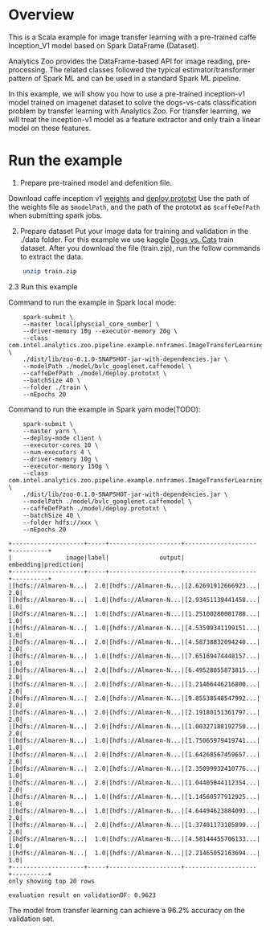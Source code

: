 # Overview
This is a Scala example for image transfer learning with a pre-trained caffe Inception_V1 model based
on Spark DataFrame (Dataset).

Analytics Zoo provides the DataFrame-based API for image reading, pre-processing.
The related classes followed the typical estimator/transformer pattern of Spark ML and can be used in
a standard Spark ML pipeline.

In this example, we will show you how to use a pre-trained inception-v1 model trained on
imagenet dataset to solve the dogs-vs-cats classification problem by transfer learning with Analytics Zoo.
For transfer learning, we will treat the inception-v1 model as a feature extractor and only
train a linear model on these features.

# Run the example

1. Prepare pre-trained model and defenition file.

Download caffe inception v1 [weights](http://dl.caffe.berkeleyvision.org/bvlc_googlenet.caffemodel)
and [deploy.prototxt](https://github.com/BVLC/caffe/blob/master/models/bvlc_googlenet/deploy.prototxt)
Use the path of the weights file as `$modelPath`, and the path of the prototxt as `$caffeDefPath`
when submitting spark jobs.

2. Prepare dataset
Put your image data for training and validation in the ./data folder. For this example we
use kaggle [Dogs vs. Cats](https://www.kaggle.com/c/dogs-vs-cats/data) train dataset.
After you download the file (train.zip), run the follow commands to extract the data.

```bash
    unzip train.zip
```

2.3 Run this example

Command to run the example in Spark local mode:
```
    spark-submit \
    --master local[physcial_core_number] \
    --driver-memory 10g --executor-memory 20g \
    --class com.intel.analytics.zoo.pipeline.example.nnframes.ImageTransferLearning.ImageTransferLearning \
    ./dist/lib/zoo-0.1.0-SNAPSHOT-jar-with-dependencies.jar \
    --modelPath ./model/bvlc_googlenet.caffemodel \
    --caffeDefPath ./model/deploy.prototxt \
    --batchSize 40 \
    --folder ./train \
    --nEpochs 20
```

Command to run the example in Spark yarn mode(TODO):
```
    spark-submit \
    --master yarn \
    --deploy-mode client \
    --executor-cores 10 \
    --num-executors 4 \
    --driver-memory 10g \
    --executor-memory 150g \
    --class com.intel.analytics.zoo.pipeline.example.nnframes.ImageTransferLearning.ImageTransferLearning \
    ./dist/lib/zoo-0.1.0-SNAPSHOT-jar-with-dependencies.jar \
    --modelPath ./model/bvlc_googlenet.caffemodel \
    --caffeDefPath ./model/deploy.prototxt \
    --batchSize 40 \
    --folder hdfs://xxx \
    --nEpochs 20
```

```
+--------------------+-----+--------------------+--------------------+----------+
|               image|label|              output|           embedding|prediction|
+--------------------+-----+--------------------+--------------------+----------+
|[hdfs://Almaren-N...|  2.0|[hdfs://Almaren-N...|[2.62691912666923...|       2.0|
|[hdfs://Almaren-N...|  1.0|[hdfs://Almaren-N...|[2.93451139441458...|       1.0|
|[hdfs://Almaren-N...|  1.0|[hdfs://Almaren-N...|[1.25100280001788...|       1.0|
|[hdfs://Almaren-N...|  1.0|[hdfs://Almaren-N...|[4.53599341199151...|       1.0|
|[hdfs://Almaren-N...|  2.0|[hdfs://Almaren-N...|[4.58738832094240...|       2.0|
|[hdfs://Almaren-N...|  1.0|[hdfs://Almaren-N...|[7.65169474448157...|       1.0|
|[hdfs://Almaren-N...|  2.0|[hdfs://Almaren-N...|[6.49528055873815...|       2.0|
|[hdfs://Almaren-N...|  2.0|[hdfs://Almaren-N...|[1.21466446216800...|       2.0|
|[hdfs://Almaren-N...|  2.0|[hdfs://Almaren-N...|[9.85538548547992...|       2.0|
|[hdfs://Almaren-N...|  2.0|[hdfs://Almaren-N...|[2.19180151361797...|       2.0|
|[hdfs://Almaren-N...|  2.0|[hdfs://Almaren-N...|[1.00327188192750...|       2.0|
|[hdfs://Almaren-N...|  1.0|[hdfs://Almaren-N...|[1.75065979419741...|       1.0|
|[hdfs://Almaren-N...|  2.0|[hdfs://Almaren-N...|[1.64268567459657...|       2.0|
|[hdfs://Almaren-N...|  2.0|[hdfs://Almaren-N...|[2.35099932410776...|       1.0|
|[hdfs://Almaren-N...|  2.0|[hdfs://Almaren-N...|[1.04405044112354...|       2.0|
|[hdfs://Almaren-N...|  1.0|[hdfs://Almaren-N...|[1.14560577912925...|       1.0|
|[hdfs://Almaren-N...|  1.0|[hdfs://Almaren-N...|[4.64494623884093...|       2.0|
|[hdfs://Almaren-N...|  2.0|[hdfs://Almaren-N...|[1.37401173105899...|       2.0|
|[hdfs://Almaren-N...|  1.0|[hdfs://Almaren-N...|[4.58144455706133...|       1.0|
|[hdfs://Almaren-N...|  1.0|[hdfs://Almaren-N...|[2.21465052163694...|       1.0|
+--------------------+-----+--------------------+--------------------+----------+
only showing top 20 rows

evaluation result on validationDF: 0.9623
```

The model from transfer learning can achieve a 96.2% accuracy on the validation set.